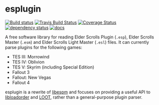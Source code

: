 esplugin
=======

[![Build status](https://ci.appveyor.com/api/projects/status/ukb7ns50fskawwsh/branch/master?svg=true)](https://ci.appveyor.com/project/Ortham/esplugin/branch/master)
[![Travis Build Status](https://travis-ci.org/Ortham/esplugin.svg?branch=master)](https://travis-ci.org/Ortham/esplugin)
[![Coverage Status](https://coveralls.io/repos/github/Ortham/esplugin/badge.svg?branch=master)](https://coveralls.io/github/Ortham/esplugin?branch=master)
[![dependency status](https://deps.rs/repo/github/Ortham/esplugin/status.svg)](https://deps.rs/repo/github/Ortham/esplugin)
[![docs](https://docs.rs/esplugin/badge.svg)](https://docs.rs/crate/esplugin)

A free software library for reading Elder Scrolls Plugin (`.esp`), Elder Scrolls Master (`.esm`) and Elder Scrolls Light Master (`.esl`) files. It can currently parse plugins for the following games:

* TES III: Morrowind
* TES IV: Oblivion
* TES V: Skyrim (including Special Edition)
* Fallout 3
* Fallout: New Vegas
* Fallout 4

esplugin is a rewrite of [libespm](https://github.com/Ortham/libespm) and focuses on providing a useful API to [libloadorder](https://github.com/Ortham/libloadorder) and [LOOT](https://github.com/loot/loot), rather than a general-purpose plugin parser.
